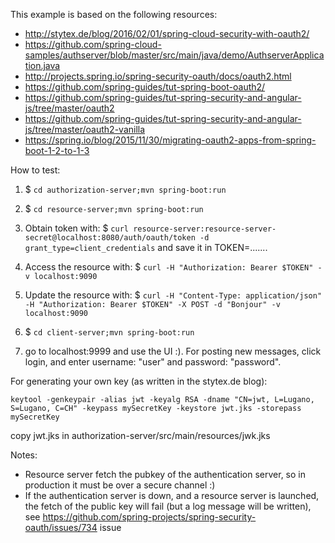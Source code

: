 This example is based on the following resources:

 - http://stytex.de/blog/2016/02/01/spring-cloud-security-with-oauth2/
 - https://github.com/spring-cloud-samples/authserver/blob/master/src/main/java/demo/AuthserverApplication.java
 - http://projects.spring.io/spring-security-oauth/docs/oauth2.html
 - https://github.com/spring-guides/tut-spring-boot-oauth2/
 - https://github.com/spring-guides/tut-spring-security-and-angular-js/tree/master/oauth2
 - https://github.com/spring-guides/tut-spring-security-and-angular-js/tree/master/oauth2-vanilla
 - https://spring.io/blog/2015/11/30/migrating-oauth2-apps-from-spring-boot-1-2-to-1-3



How to test:

1. $ `cd authorization-server;mvn spring-boot:run`
2. $ `cd resource-server;mvn spring-boot:run`

3. Obtain token with: $ `curl resource-server:resource-server-secret@localhost:8080/auth/oauth/token -d grant_type=client_credentials` and save it in TOKEN=.......
4. Access the resource with: $ `curl -H "Authorization: Bearer $TOKEN" -v localhost:9090`
5. Update the resource with: $ `curl -H "Content-Type: application/json" -H "Authorization: Bearer $TOKEN" -X POST -d "Bonjour" -v localhost:9090`

6. $ `cd client-server;mvn spring-boot:run`
7. go to localhost:9999 and use the UI :). For posting new messages, click login, and enter username: "user" and password: "password".


For generating your own key (as written in the stytex.de blog):

`
keytool -genkeypair -alias jwt -keyalg RSA -dname "CN=jwt, L=Lugano, S=Lugano, C=CH" -keypass mySecretKey -keystore jwt.jks -storepass mySecretKey
`

copy jwt.jks in authorization-server/src/main/resources/jwk.jks

Notes:

 - Resource server fetch the pubkey of the authentication server, so in production it must be over a secure channel :)
 - If the authentication server is down, and a resource server is launched, the fetch of the public key will fail (but a log message will be written), see https://github.com/spring-projects/spring-security-oauth/issues/734 issue
